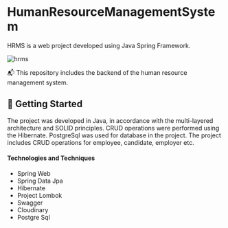 # HumanResourceManagementSystem
HRMS is a web project developed using Java Spring Framework.

![hrms](https://www.acquirosolutions.com/images/about/hrms%20payroll%20solution.png)

:mailbox_with_mail: This repository includes the backend of the human resource management system. <br/>

## :tada: Getting Started

The project was developed in Java, in accordance with the multi-layered architecture and SOLID principles. CRUD operations were performed using the Hibernate. PostgreSql was used for database in the project.
The project includes CRUD operations for employee, candidate, employer etc.

#### Technologies and Techniques

- Spring Web
- Spring Data Jpa
- Hibernate
- Project Lombok
- Swagger
- Cloudinary
- Postgre Sql
